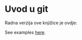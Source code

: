 Uvod u git
==========

Radna verzija ove knjižice je ovdje:

See examples [here](http://tkrajina.github.com/uvod-u-git/git.pdf).
